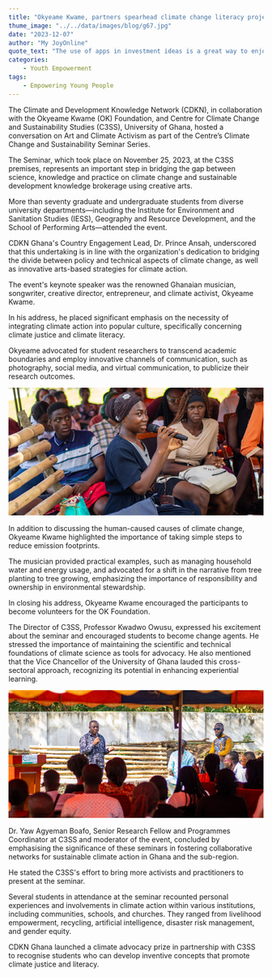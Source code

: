 ```yaml
---
title: "Okyeame Kwame, partners spearhead climate change literacy project."
thume_image: "../../data/images/blog/g67.jpg"
date: "2023-12-07"
author: "My JoyOnline"
quote_text: "The use of apps in investment ideas is a great way to enjoy the convenience."
categories:
    - Youth Empowerment
tags:
    - Empowering Young People
---
```


The Climate and Development Knowledge Network (CDKN), in collaboration with the Okyeame Kwame (OK) Foundation, and Centre for Climate Change and Sustainability Studies (C3SS), University of Ghana, hosted a conversation on Art and Climate Activism as part of the Centre’s Climate Change and Sustainability Seminar Series.

The Seminar, which took place on November 25, 2023, at the C3SS premises, represents an important step in bridging the gap between science, knowledge and practice on climate change and sustainable development knowledge brokerage using creative arts.

More than seventy graduate and undergraduate students from diverse university departments—including the Institute for Environment and Sanitation Studies (IESS), Geography and Resource Development, and the School of Performing Arts—attended the event.

CDKN Ghana's Country Engagement Lead, Dr. Prince Ansah, underscored that this undertaking is in line with the organization's dedication to bridging the divide between policy and technical aspects of climate change, as well as innovative arts-based strategies for climate action.

The event's keynote speaker was the renowned Ghanaian musician, songwriter, creative director, entrepreneur, and climate activist, Okyeame Kwame.

In his address, he placed significant emphasis on the necessity of integrating climate action into popular culture, specifically concerning climate justice and climate literacy.

Okyeame advocated for student researchers to transcend academic boundaries and employ innovative channels of communication, such as photography, social media, and virtual communication, to publicize their research outcomes.

![Image](../../data/images/blog/g68.jpg "#")

In addition to discussing the human-caused causes of climate change, Okyeame Kwame highlighted the importance of taking simple steps to reduce emission footprints.

The musician provided practical examples, such as managing household water and energy usage, and advocated for a shift in the narrative from tree planting to tree growing, emphasizing the importance of responsibility and ownership in environmental stewardship.

In closing his address, Okyeame Kwame encouraged the participants to become volunteers for the OK Foundation.

The Director of C3SS, Professor Kwadwo Owusu, expressed his excitement about the seminar and encouraged students to become change agents. He stressed the importance of maintaining the scientific and technical foundations of climate science as tools for advocacy. He also mentioned that the Vice Chancellor of the University of Ghana lauded this cross-sectoral approach, recognizing its potential in enhancing experiential learning.

![Image](../../data/images/blog/g69.jpg "#")

Dr. Yaw Agyeman Boafo, Senior Research Fellow and Programmes Coordinator at C3SS and moderator of the event, concluded by emphasising the significance of these seminars in fostering collaborative networks for sustainable climate action in Ghana and the sub-region.

He stated the C3SS's effort to bring more activists and practitioners to present at the seminar.

Several students in attendance at the seminar recounted personal experiences and involvements in climate action within various institutions, including communities, schools, and churches. They ranged from livelihood empowerment, recycling, artificial intelligence, disaster risk management, and gender equity.

CDKN Ghana launched a climate advocacy prize in partnership with C3SS to recognise students who can develop inventive concepts that promote climate justice and literacy.

<!-- > Contrary to popular belief not simply random has roots in a piece of classical Latin literature making it over 2000 years old Latin professort looked up one of the more.

Contrary to popular belief, Lorem Ipsum is not simply random text. It has roots in a piece of classical literature from 459, making it over 2000 years old. Richard McClintock, a Latin professor at Virginia looked up one of the more obscure Latin words, consectetur, from a Lorem Ipsum passage, and going through the cites of the word in classical literature, discovered the undoubtable source. Lorem Ipsum comes from written in 45 BC. This book is a treatise on the theory.

Contrary to popular belief, Lorem Ipsum is not simply random text. It has roots in a piece of classical literature from 459, making it over 2000 years old. Richard McClintock, a Latin professor at Virginia looked up one of the more obscure Latin words, consectetur, from a Lorem Ipsum passage, and going through the cites of the word in classical literature.

<div class="row mt-5 mb-5">
    <div class="col-sm-4">
        <img class="w-100 mb-xs-30" src="../../data/images/blog/s1.jpg" alt="Image-Givest">
    </div>
    <div class="col-sm-4">
        <img class="w-100 mb-xs-30" src="../../data/images/blog/s2.jpg" alt="Image-Givest">
    </div>
    <div class="col-sm-4">
        <img class="w-100" src="../../data/images/blog/s3.jpg" alt="Image-Givest">
    </div>
</div>

#### Children Education Needs For Change The World.

Contrary to popular belief, Lorem Ipsum is not simply random text. It has roots in a piece of classical literature from 459, making it over 2000 years old. Richard McClintock, a Latin professor at Virginia looked up one of the more obscure Latin words, consectetur, from a Lorem Ipsum passage, and going through the cites of the word in classical literature, discovered the undoubtable source. Lorem Ipsum comes from written in 45 BC. This book is a treatise on the theory.

Contrary to popular belief, Lorem Ipsum is not simply random text. It has roots in a piece of classical literature from 459, making it over 2000 years old. Richard McClintock, a Latin professor at Virginia looked up one of the more obscure Latin words, consectetur, from a Lorem Ipsum passage, and going through the cites of the word in classical literature. -->
